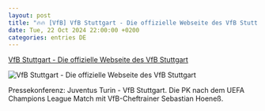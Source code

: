 ```yaml
---
layout: post
title: "🔥🔥 [VfB] VfB Stuttgart - Die offizielle Webseite des VfB Stuttgart"
date: Tue, 22 Oct 2024 22:00:00 +0200
categories: entries DE
---
```

[VfB Stuttgart - Die offizielle Webseite des VfB Stuttgart](https://vfbtv.vfb.de/tv/video/interviews/pressekonferenzen-2024-2025/20241022_PK_nach_Juve_vs_VfB/)

![VfB Stuttgart - Die offizielle Webseite des VfB Stuttgart](https://vfbtv.vfb.de/?proxy=img/og_image_vfb.jpg)

Pressekonferenz: Juventus Turin - VfB Stuttgart. Die PK nach dem UEFA Champions League Match mit VfB-Cheftrainer Sebastian Hoeneß.

